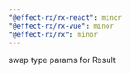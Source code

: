 ```yaml
---
"@effect-rx/rx-react": minor
"@effect-rx/rx-vue": minor
"@effect-rx/rx": minor
---
```


swap type params for Result
